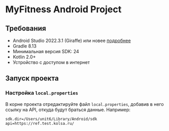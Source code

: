 # MyFitness Android Project

## Требования

- Android Studio 2022.3.1 (Giraffe) или новее [подробнее](https://developer.android.com/studio/releases?hl=ru)
- Gradle 8.13
- Минимальная версия SDK: 24
- Kotlin 2.0+
- Устройство с доступом в интернет

## Запуск проекта

### Настройка `local.properties`

В корне проекта отредактируйте файл `local.properties`, добавив в него ссылку на API, откуда будут браться данные. Например:

```properties
sdk.dir=/Users/unit6/Library/Android/sdk
api=https://ref.test.kolsa.ru/

